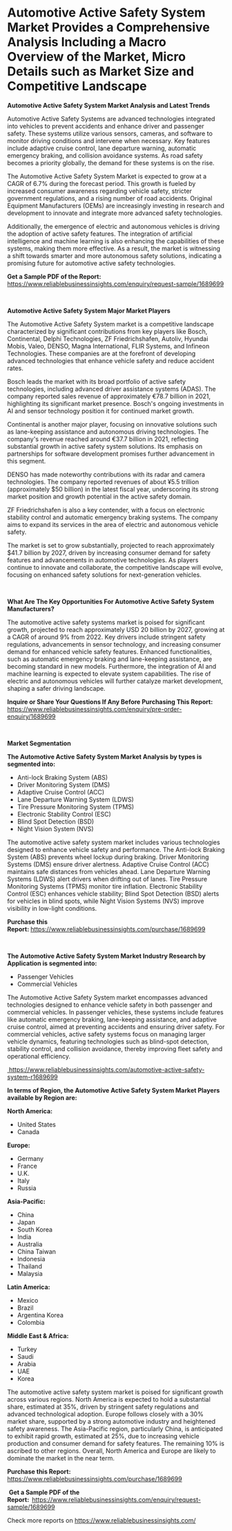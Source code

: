<p><h1>Automotive Active Safety System Market Provides a Comprehensive Analysis Including a Macro Overview of the Market, Micro Details such as Market Size and Competitive Landscape</h1></p><p><strong>Automotive Active Safety System Market Analysis and Latest Trends</strong></p>
<p><p>Automotive Active Safety Systems are advanced technologies integrated into vehicles to prevent accidents and enhance driver and passenger safety. These systems utilize various sensors, cameras, and software to monitor driving conditions and intervene when necessary. Key features include adaptive cruise control, lane departure warning, automatic emergency braking, and collision avoidance systems. As road safety becomes a priority globally, the demand for these systems is on the rise.</p><p>The Automotive Active Safety System Market is expected to grow at a CAGR of 6.7% during the forecast period. This growth is fueled by increased consumer awareness regarding vehicle safety, stricter government regulations, and a rising number of road accidents. Original Equipment Manufacturers (OEMs) are increasingly investing in research and development to innovate and integrate more advanced safety technologies.</p><p>Additionally, the emergence of electric and autonomous vehicles is driving the adoption of active safety features. The integration of artificial intelligence and machine learning is also enhancing the capabilities of these systems, making them more effective. As a result, the market is witnessing a shift towards smarter and more autonomous safety solutions, indicating a promising future for automotive active safety technologies.</p></p>
<p><strong>Get a Sample PDF of the Report:&nbsp;</strong> <a href="https://www.reliablebusinessinsights.com/enquiry/request-sample/1689699?utm_campaign=3000&utm_medium=2&utm_source=Github&utm_content=ia&utm_term=30032025&utm_id=automotive-active-safety-system">https://www.reliablebusinessinsights.com/enquiry/request-sample/1689699</a></p>
<p>&nbsp;</p>
<p><strong>Automotive Active Safety System Major Market Players</strong></p>
<p><p>The Automotive Active Safety System market is a competitive landscape characterized by significant contributions from key players like Bosch, Continental, Delphi Technologies, ZF Friedrichshafen, Autoliv, Hyundai Mobis, Valeo, DENSO, Magna International, FLIR Systems, and Infineon Technologies. These companies are at the forefront of developing advanced technologies that enhance vehicle safety and reduce accident rates.</p><p>Bosch leads the market with its broad portfolio of active safety technologies, including advanced driver assistance systems (ADAS). The company reported sales revenue of approximately €78.7 billion in 2021, highlighting its significant market presence. Bosch's ongoing investments in AI and sensor technology position it for continued market growth.</p><p>Continental is another major player, focusing on innovative solutions such as lane-keeping assistance and autonomous driving technologies. The company's revenue reached around €37.7 billion in 2021, reflecting substantial growth in active safety system solutions. Its emphasis on partnerships for software development promises further advancement in this segment.</p><p>DENSO has made noteworthy contributions with its radar and camera technologies. The company reported revenues of about ¥5.5 trillion (approximately $50 billion) in the latest fiscal year, underscoring its strong market position and growth potential in the active safety domain.</p><p>ZF Friedrichshafen is also a key contender, with a focus on electronic stability control and automatic emergency braking systems. The company aims to expand its services in the area of electric and autonomous vehicle safety.</p><p>The market is set to grow substantially, projected to reach approximately $41.7 billion by 2027, driven by increasing consumer demand for safety features and advancements in automotive technologies. As players continue to innovate and collaborate, the competitive landscape will evolve, focusing on enhanced safety solutions for next-generation vehicles.</p></p>
<p>&nbsp;</p>
<p><strong>What Are The Key Opportunities For Automotive Active Safety System Manufacturers?</strong></p>
<p><p>The automotive active safety systems market is poised for significant growth, projected to reach approximately USD 20 billion by 2027, growing at a CAGR of around 9% from 2022. Key drivers include stringent safety regulations, advancements in sensor technology, and increasing consumer demand for enhanced vehicle safety features. Enhanced functionalities, such as automatic emergency braking and lane-keeping assistance, are becoming standard in new models. Furthermore, the integration of AI and machine learning is expected to elevate system capabilities. The rise of electric and autonomous vehicles will further catalyze market development, shaping a safer driving landscape.</p></p>
<p><strong>Inquire or Share Your Questions If Any Before Purchasing This Report:</strong> <a href="https://www.reliablebusinessinsights.com/enquiry/pre-order-enquiry/1689699?utm_campaign=3000&utm_medium=2&utm_source=Github&utm_content=ia&utm_term=30032025&utm_id=automotive-active-safety-system">https://www.reliablebusinessinsights.com/enquiry/pre-order-enquiry/1689699</a></p>
<p>&nbsp;</p>
<p><strong>Market Segmentation</strong></p>
<p><strong>The Automotive Active Safety System Market Analysis by types is segmented into:</strong></p>
<p><ul><li>Anti-lock Braking System (ABS)</li><li>Driver Monitoring System (DMS)</li><li>Adaptive Cruise Control (ACC)</li><li>Lane Departure Warning System (LDWS)</li><li>Tire Pressure Monitoring System (TPMS)</li><li>Electronic Stability Control (ESC)</li><li>Blind Spot Detection (BSD)</li><li>Night Vision System (NVS)</li></ul></p>
<p><p>The automotive active safety system market includes various technologies designed to enhance vehicle safety and performance. The Anti-lock Braking System (ABS) prevents wheel lockup during braking. Driver Monitoring Systems (DMS) ensure driver alertness. Adaptive Cruise Control (ACC) maintains safe distances from vehicles ahead. Lane Departure Warning Systems (LDWS) alert drivers when drifting out of lanes. Tire Pressure Monitoring Systems (TPMS) monitor tire inflation. Electronic Stability Control (ESC) enhances vehicle stability; Blind Spot Detection (BSD) alerts for vehicles in blind spots, while Night Vision Systems (NVS) improve visibility in low-light conditions.</p></p>
<p><strong>Purchase this Report:&nbsp;</strong><a href="https://www.reliablebusinessinsights.com/purchase/1689699?utm_campaign=3000&utm_medium=2&utm_source=Github&utm_content=ia&utm_term=30032025&utm_id=automotive-active-safety-system">https://www.reliablebusinessinsights.com/purchase/1689699</a></p>
<p>&nbsp;</p>
<p><strong>The Automotive Active Safety System Market Industry Research by Application is segmented into:</strong></p>
<p><ul><li>Passenger Vehicles</li><li>Commercial Vehicles</li></ul></p>
<p><p>The Automotive Active Safety System market encompasses advanced technologies designed to enhance vehicle safety in both passenger and commercial vehicles. In passenger vehicles, these systems include features like automatic emergency braking, lane-keeping assistance, and adaptive cruise control, aimed at preventing accidents and ensuring driver safety. For commercial vehicles, active safety systems focus on managing larger vehicle dynamics, featuring technologies such as blind-spot detection, stability control, and collision avoidance, thereby improving fleet safety and operational efficiency.</p></p>
<p><a href="https://www.reliablebusinessinsights.com/automotive-active-safety-system-r1689699?utm_campaign=3000&utm_medium=2&utm_source=Github&utm_content=ia&utm_term=30032025&utm_id=automotive-active-safety-system">&nbsp;https://www.reliablebusinessinsights.com/automotive-active-safety-system-r1689699</a></p>
<p><strong>In terms of Region, the Automotive Active Safety System Market Players available by Region are:</strong></p>
<p>
    <p> <strong> North America: </strong>
        <ul>
            <li>United States</li>
            <li>Canada</li>
        </ul>
        </p> 
    <p> <strong> Europe: </strong>
        <ul>
            <li>Germany</li>
            <li>France</li>
            <li>U.K.</li>
            <li>Italy</li>
            <li>Russia</li>
        </ul>
        </p> 
    <p> <strong> Asia-Pacific: </strong>
        <ul>
            <li>China</li>
            <li>Japan</li>
            <li>South Korea</li>
            <li>India</li>
            <li>Australia</li>
            <li>China Taiwan</li>
            <li>Indonesia</li>
            <li>Thailand</li>
            <li>Malaysia</li>
        </ul>
        </p> 
    <p> <strong> Latin America: </strong>
        <ul>
            <li>Mexico</li>
            <li>Brazil</li>
            <li>Argentina Korea</li>
            <li>Colombia</li>
        </ul>
        </p> 
    <p> <strong> Middle East & Africa: </strong>
        <ul>
            <li>Turkey</li>
            <li>Saudi</li>
            <li>Arabia</li>
            <li>UAE</li>
            <li>Korea</li>
        </ul>
    </p>
    </p>
<p><p>The automotive active safety system market is poised for significant growth across various regions. North America is expected to hold a substantial share, estimated at 35%, driven by stringent safety regulations and advanced technological adoption. Europe follows closely with a 30% market share, supported by a strong automotive industry and heightened safety awareness. The Asia-Pacific region, particularly China, is anticipated to exhibit rapid growth, estimated at 25%, due to increasing vehicle production and consumer demand for safety features. The remaining 10% is ascribed to other regions. Overall, North America and Europe are likely to dominate the market in the near term.</p></p>
<p><strong>Purchase this Report: </strong><a href="https://www.reliablebusinessinsights.com/purchase/1689699?utm_campaign=3000&utm_medium=2&utm_source=Github&utm_content=ia&utm_term=30032025&utm_id=automotive-active-safety-system">https://www.reliablebusinessinsights.com/purchase/1689699</a></p>
<p>&nbsp;<strong>Get a Sample PDF of the Report:&nbsp;&nbsp;</strong><a href="https://www.reliablebusinessinsights.com/enquiry/request-sample/1689699?utm_campaign=3000&utm_medium=2&utm_source=Github&utm_content=ia&utm_term=30032025&utm_id=automotive-active-safety-system">https://www.reliablebusinessinsights.com/enquiry/request-sample/1689699</a></p>
<p><strong></strong></p>
<p>Check more reports on <a href="https://www.reliablebusinessinsights.com/?utm_campaign=3000&utm_medium=2&utm_source=Github&utm_content=ia&utm_term=30032025&utm_id=automotive-active-safety-system">https://www.reliablebusinessinsights.com/</a></p>